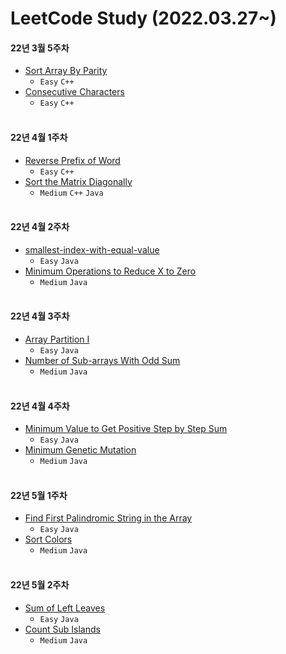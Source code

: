 # LeetCode Study (2022.03.27~)

#### 22년 3월 5주차
* [Sort Array By Parity](https://github.com/seokjae88/LeetCode/tree/main/905-sort-array-by-parity)
   *  ` Easy ` ` C++ `
* [Consecutive Characters](https://github.com/seokjae88/LeetCode/tree/main/1446-consecutive-characters)
   * ` Easy ` ` C++ `
<br/><br/>
#### 22년 4월 1주차
* [Reverse Prefix of Word](https://github.com/seokjae88/LeetCode/tree/main/2000-reverse-prefix-of-word)
   *  ` Easy ` ` C++ `
* [Sort the Matrix Diagonally](https://github.com/seokjae88/LeetCode/tree/main/1329-sort-the-matrix-diagonally)
   * ` Medium ` ` C++ ` ` Java `
<br/><br/>
#### 22년 4월 2주차
* [smallest-index-with-equal-value](https://github.com/seokjae88/LeetCode/tree/main/2057-smallest-index-with-equal-value)
   *  ` Easy ` ` Java `
* [Minimum Operations to Reduce X to Zero](https://github.com/seokjae88/LeetCode/tree/main/1658-minimum-operations-to-reduce-x-to-zero)
   * ` Medium ` ` Java `
<br/><br/>
#### 22년 4월 3주차
* [Array Partition I](https://github.com/seokjae88/LeetCode/tree/main/561-array-partition-i)
   *  ` Easy ` ` Java `
* [Number of Sub-arrays With Odd Sum](https://leetcode.com/problems/number-of-sub-arrays-with-odd-sum/)
   * ` Medium ` ` Java `
<br/><br/>
#### 22년 4월 4주차
* [Minimum Value to Get Positive Step by Step Sum](https://github.com/seokjae88/LeetCode/tree/main/1413-minimum-value-to-get-positive-step-by-step-sum)
   *  ` Easy ` ` Java `
* [Minimum Genetic Mutation](https://github.com/seokjae88/LeetCode/tree/main/433-minimum-genetic-mutation)
   * ` Medium ` ` Java `
<br/><br/>
#### 22년 5월 1주차
* [Find First Palindromic String in the Array](https://github.com/seokjae88/LeetCode/tree/main/2108-find-first-palindromic-string-in-the-array)
   *  ` Easy ` ` Java `
* [Sort Colors](https://github.com/seokjae88/LeetCode/tree/main/75-sort-colors)
   * ` Medium ` ` Java `
<br/><br/>
#### 22년 5월 2주차
* [Sum of Left Leaves](https://leetcode.com/problems/sum-of-left-leaves/)
   *  ` Easy ` ` Java `
* [Count Sub Islands](https://leetcode.com/problems/count-sub-islands/)
   * ` Medium ` ` Java `

